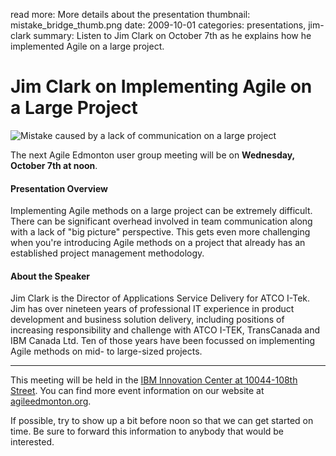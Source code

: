 read more: More details about the presentation
thumbnail: mistake_bridge_thumb.png
date: 2009-10-01
categories: presentations, jim-clark
summary: Listen to Jim Clark on October 7th as he explains how he implemented Agile on a large project.

#  Jim Clark on Implementing Agile on a Large Project

![Mistake caused by a lack of communication on a large project](/attachments/mistake_bridge_resized.jpg)

The next Agile Edmonton user group meeting will be on **Wednesday, October 7th at noon**.

#### Presentation Overview

Implementing Agile methods on a large project can be extremely difficult.  There can be significant overhead involved in team communication along with a lack of "big picture" perspective.  This gets even more challenging when you're introducing Agile methods on a project that already has an established project management methodology.

#### About the Speaker

Jim Clark is the Director of Applications Service Delivery for ATCO I-Tek.  Jim has over nineteen years of professional IT experience in product development and business solution delivery, including positions of increasing responsibility and challenge with ATCO I-TEK, TransCanada and IBM Canada Ltd.  Ten of those years have been focussed on implementing Agile methods on mid- to large-sized projects.

---

This meeting will be held in the [IBM Innovation Center at 10044-108th Street](http://maps.google.ca/maps?hl=en&safe=off&q=10044-108th+Street,edmonton,ab&ie=UTF8&hq=&hnear=10044+108+St+NW,+Edmonton,+Division+No.+11,+Alberta+T5J+3S7&gl=ca&ei=cJ9ZTLmPKNntnQev7_mxCQ&ved=0CBUQ8gEwAA&t=h&z=16). You can find more event information on our website at [agileedmonton.org](http://agileedmonton.org).

If possible, try to show up a bit before noon so that we can get started on time. Be sure to forward this information to anybody that would be interested.

